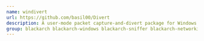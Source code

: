 ```yaml
---
name: windivert
url: https://github.com/basil00/Divert
description: A user-mode packet capture-and-divert package for Windows.
group: blackarch blackarch-windows blackarch-sniffer blackarch-networking
---
```

